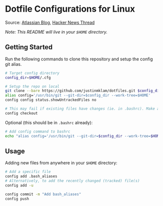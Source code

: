 # Dotfile Configurations for Linux

Source: [Atlassian Blog](https://www.atlassian.com/git/tutorials/dotfiles), [Hacker News Thread](https://news.ycombinator.com/item?id=11070797)

*Note: This README will live in your `$HOME` directory.*

## Getting Started

Run the following commands to clone this repository and setup the config git alias.

```bash
# Target config directory
config_dir=$HOME/.cfg

# Setup the repo on local
git clone --bare https://github.com/justinmklam/dotfiles.git $config_dir
alias config='/usr/bin/git --git-dir=$config_dir --work-tree=$HOME'
config config status.showUntrackedFiles no

# This may fail if existing files have changes (ie. in .bashrc). Make a backup of the conflicting file and try this command again
config checkout
```

Optional (this should be in `.bashrc` already):

```bash
# Add config command to bashrc
echo "alias config='/usr/bin/git --git-dir=$config_dir --work-tree=$HOME'" >> $HOME/.bashrc
```

## Usage

Adding new files from anywhere in your `$HOME` directory:

```bash
# Add a specific file
config add .bash_aliases
# Alternatively, to add the recently changed (tracked) file(s)
config add -u

config commit -m "Add bash_aliases"
config push
```
